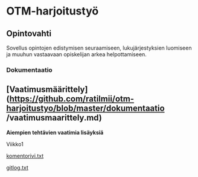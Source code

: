 # OTM-harjoitustyö

## Opintovahti

Sovellus opintojen edistymisen seuraamiseen, lukujärjestyksien luomiseen 
ja muuhun vastaavaan opiskelijan arkea helpottamiseen.

### Dokumentaatio

[Vaatimusmäärittely](https://github.com/ratilmii/otm-harjoitustyo/blob/master/dokumentaatio
/vaatimusmaarittely.md)
---

**Aiempien tehtävien vaatimia lisäyksiä**

Viikko1

[komentorivi.txt](https://github.com/ratilmii/otm-harjoitustyo/blob/master/laskarit/viikko1/komentorivi.txt)

[gitlog.txt](https://github.com/ratilmii/otm-harjoitustyo/blob/master/laskarit/viikko1/gitlog.txt)


